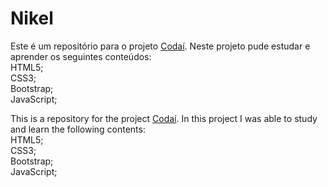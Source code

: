 # Nikel

Este é um repositório para o projeto [Codaí](https://codai.growdev.com.br/).
Neste projeto pude estudar e aprender os seguintes conteúdos:<br>
HTML5;<br>
CSS3;<br>
Bootstrap;<br>
JavaScript;<br>

This is a repository for the project [Codaí](https://codai.growdev.com.br/).
In this project I was able to study and learn the following contents:<br>
HTML5;<br>
CSS3;<br>
Bootstrap;<br>
JavaScript;<br>
